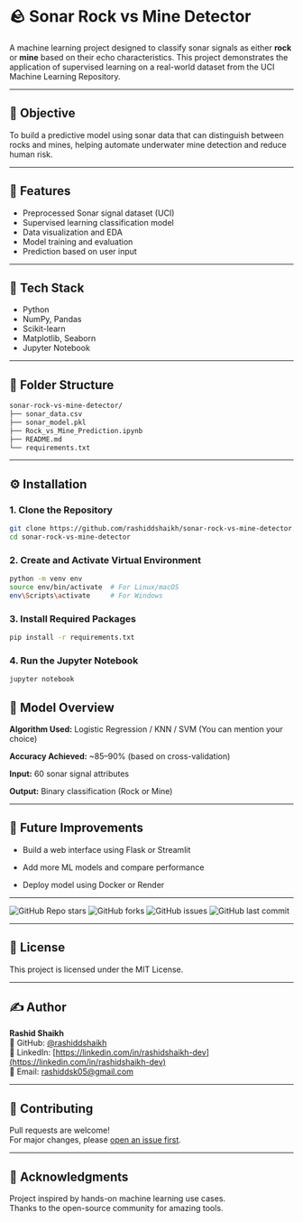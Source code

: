 # 🪨 Sonar Rock vs Mine Detector

A machine learning project designed to classify sonar signals as either **rock** or **mine** based on their echo characteristics. This project demonstrates the application of supervised learning on a real-world dataset from the UCI Machine Learning Repository.

---

## 🎯 Objective

To build a predictive model using sonar data that can distinguish between rocks and mines, helping automate underwater mine detection and reduce human risk.

---

## 🧠 Features

- Preprocessed Sonar signal dataset (UCI)
- Supervised learning classification model
- Data visualization and EDA
- Model training and evaluation
- Prediction based on user input

---

## 🧰 Tech Stack

- Python
- NumPy, Pandas
- Scikit-learn
- Matplotlib, Seaborn
- Jupyter Notebook

---

## 📁 Folder Structure
```bash
sonar-rock-vs-mine-detector/
├── sonar_data.csv
├── sonar_model.pkl
├── Rock_vs_Mine_Prediction.ipynb
├── README.md
└── requirements.txt
```

---

## ⚙️ Installation

### 1. **Clone the Repository**
   ```bash
   git clone https://github.com/rashiddshaikh/sonar-rock-vs-mine-detector.git
   cd sonar-rock-vs-mine-detector
   ```

### 2. Create and Activate Virtual Environment

```bash
python -m venv env
source env/bin/activate  # For Linux/macOS
env\Scripts\activate     # For Windows
```

### 3. Install Required Packages
```bash
pip install -r requirements.txt
```

### 4. Run the Jupyter Notebook
```bash
jupyter notebook
```

## 🧪 Model Overview

**Algorithm Used:** Logistic Regression / KNN / SVM (You can mention your choice)

**Accuracy Achieved:** ~85–90% (based on cross-validation)

**Input:** 60 sonar signal attributes

**Output:** Binary classification (Rock or Mine)

---

## 🚀 Future Improvements

- Build a web interface using Flask or Streamlit

- Add more ML models and compare performance

- Deploy model using Docker or Render


---

![GitHub Repo stars](https://img.shields.io/github/stars/rashiddshaikh/sonar-rock-vs-mine-detector)
![GitHub forks](https://img.shields.io/github/forks/rashiddshaikh/sonar-rock-vs-mine-detector)
![GitHub issues](https://img.shields.io/github/issues/rashiddshaikh/sonar-rock-vs-mine-detector)
![GitHub last commit](https://img.shields.io/github/last-commit/rashiddshaikh/sonar-rock-vs-mine-detector)

---

## 📄 License  
This project is licensed under the MIT License.

---

## ✍️ Author  
**Rashid Shaikh**  
🔗 GitHub: [@rashiddshaikh](https://github.com/rashiddshaikh)  
🔗 LinkedIn: [https://linkedin.com/in/rashidshaikh-dev](https://linkedin.com/in/rashidshaikh-dev)  
📧 Email: [rashiddsk05@gmail.com](mailto:rashiddsk05@gmail.com)

---

## 🌟 Contributing  
Pull requests are welcome!  
For major changes, please [open an issue first](https://github.com/rashiddshaikh/sonar-rock-vs-mine-detector/issues).

---

## 🙏 Acknowledgments  
Project inspired by hands-on machine learning use cases.  
Thanks to the open-source community for amazing tools.
